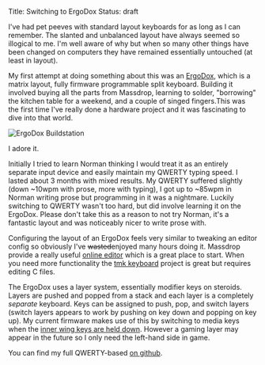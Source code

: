 Title: Switching to ErgoDox
Status: draft

I've had pet peeves with standard layout keyboards for as long as I can remember. The slanted and unbalanced layout have always seemed so illogical to me. I'm well aware of why but when so many other things have been changed on computers they have remained essentially untouched (at least in layout).

My first attempt at doing something about this was an [ErgoDox](http://deskthority.net/wiki/ErgoDox), which is a matrix layout, fully firmware programmable split keyboard. Building it involved buying all the parts from Massdrop, learning to solder, "borrowing" the kitchen table for a weekend, and a couple of singed fingers.This was the first time I've really done a hardware project and it was fascinating to dive into that world.

![ErgoDox Buildstation](/images/ergodox-buildstation.jpg)


I adore it.

Initially I tried to learn Norman thinking I would treat it as an entirely separate input device and easily maintain my QWERTY typing speed. I lasted about 3 months with mixed results. My QWERTY suffered slightly (down ~10wpm with prose, more with typing), I got up to ~85wpm in Norman writing prose but programming in it was a nightmare. Luckily switching to QWERTY wasn't too hard, but did involve learning it on the ErgoDox. Please don't take this as a reason to not try Norman, it's a fantastic layout and was noticeably nicer to write prose with.

Configuring the layout of an ErgoDox feels very similar to tweaking an editor config so obviously I've <del>wasted</del>enjoyed many hours doing it. Massdrop provide a really useful [online editor](https://www.massdrop.com/ext/ergodox/) which is a great place to start. When you need more functionality the [tmk keyboard](https://github.com/cub-uanic/tmk_keyboard) project is great but requires editing C files.

The ErgoDox uses a layer system, essentially modifier keys on steroids. Layers are pushed and popped from a stack and each layer is a completely *separate* keyboard. Keys can be assigned to push, pop, and switch layers (switch layers appears to work by pushing on key down and popping on key up). My current firmware makes use of this by switching to media keys when the [inner wing keys are held down](https://github.com/ghickman/tmk_keyboard/blob/master/keyboard/ergodox/keymap_qwerty.h#L88). However a gaming layer may appear in the future so I only need the left-hand side in game.

You can find my full QWERTY-based [on github](https://github.com/ghickman/tmk_keyboard/blob/master/keyboard/ergodox/keymap_qwerty.h).
